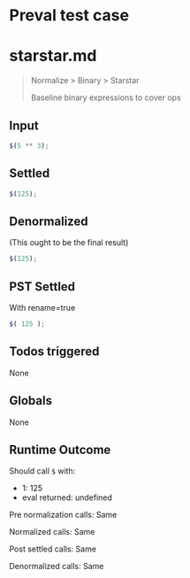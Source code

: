 # Preval test case

# starstar.md

> Normalize > Binary > Starstar
>
> Baseline binary expressions to cover ops

## Input

`````js filename=intro
$(5 ** 3);
`````


## Settled


`````js filename=intro
$(125);
`````


## Denormalized
(This ought to be the final result)

`````js filename=intro
$(125);
`````


## PST Settled
With rename=true

`````js filename=intro
$( 125 );
`````


## Todos triggered


None


## Globals


None


## Runtime Outcome


Should call `$` with:
 - 1: 125
 - eval returned: undefined

Pre normalization calls: Same

Normalized calls: Same

Post settled calls: Same

Denormalized calls: Same
